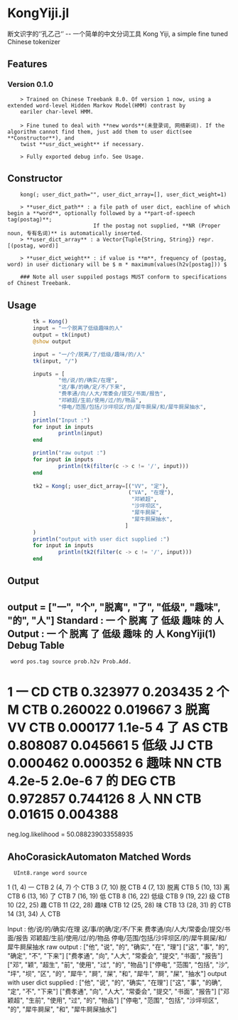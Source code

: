 # KongYiji.jl
断文识字的‘’孔乙己‘’ -- 一个简单的中文分词工具
Kong Yiji, a simple fine tuned Chinese tokenizer

## Features

### Version 0.1.0
                
        > Trained on Chinese Treebank 8.0. Of version 1 now, using a extended word-level Hidden Markov Model(HMM) contrast by
        eariler char-level HMM. 
        
        > Fine tuned to deal with **new words**(未登录词, 网络新词). If the algorithm cannot find them, just add them to user dict(see **Constructor**), and
        twist **usr_dict_weight** if necessary.

        > Fully exported debug info. See Usage.

## Constructor
        kong(; user_dict_path="", user_dict_array=[], user_dict_weight=1)
        
        > **user_dict_path** : a file path of user dict, eachline of which begin a **word**, optionally followed by a **part-of-speech tag(postag)**;
                               If the postag not supplied, **NR (Proper noun, 专有名词)** is automatically inserted. 
        > **user_dict_array** : a Vector{Tuple{String, String}} repr. [(postag, word)]
        
        > **user_dict_weight** : if value is **m**, frequency of (postag, word) in user dictionary will be $ m * maximum(values(h2v[postag])) $

        ### Note all user suppiled postags MUST conform to specifications of Chinest Treebank.

## Usage

``` Julia
        tk = Kong()
        input = "一个脱离了低级趣味的人"
        output = tk(input)
        @show output

        input = "一/个/脱离/了/低级/趣味/的/人"
        tk(input, "/")

        inputs = [
                "他/说/的/确实/在理",
                "这/事/的确/定/不/下来",
                "费孝通/向/人大/常委会/提交/书面/报告",
                "邓颖超/生前/使用/过/的/物品",
                "停电/范围/包括/沙坪坝区/的/犀牛屙屎/和/犀牛屙屎抽水",
        ]
        println("Input :")
        for input in inputs
                println(input)
        end

        println("raw output :")
        for input in inputs
                println(tk(filter(c -> c != '/', input)))
        end
        
        tk2 = Kong(; user_dict_array=[("VV", "定"),
                                      ("VA", "在理"),
                                       "邓颖超",
                                       "沙坪坝区", 
                                       "犀牛屙屎",
                                       "犀牛屙屎抽水",
                                     ]
        )
        println("output with user dict supplied :")
        for input in inputs
                println(tk2(filter(c -> c != '/', input)))
        end
```

## Output

output = ["一", "个", "脱离", "了", "低级", "趣味", "的", "人"]
Standard : 一  个  脱离  了  低级  趣味  的  人
Output   : 一  个  脱离  了  低级  趣味  的  人
          KongYiji(1) Debug Table
  -----------------------------------------
     word pos.tag source prob.h2v Prob.Add.
  1    一      CD    CTB 0.323977  0.203435
  2    个       M    CTB 0.260022  0.019667
  3  脱离      VV    CTB 0.000177    1.1e-5
  4    了      AS    CTB 0.808087  0.045661
  5  低级      JJ    CTB 0.000462  0.000352
  6  趣味      NN    CTB   4.2e-5    2.0e-6
  7    的     DEG    CTB 0.972857  0.744126
  8    人      NN    CTB  0.01615  0.004388
  =========================================
  neg.log.likelihood = 50.088239033558935

  AhoCorasickAutomaton Matched Words
  ---------------------------
      UInt8.range word source
  1        (1, 4)   一    CTB
  2        (4, 7)   个    CTB
  3       (7, 10)   脱    CTB
  4       (7, 13) 脱离    CTB
  5      (10, 13)   离    CTB
  6      (13, 16)   了    CTB
  7      (16, 19)   低    CTB
  8      (16, 22) 低级    CTB
  9      (19, 22)   级    CTB
  10     (22, 25)   趣    CTB
  11     (22, 28) 趣味    CTB
  12     (25, 28)   味    CTB
  13     (28, 31)   的    CTB
  14     (31, 34)   人    CTB

Input :
他/说/的/确实/在理
这/事/的确/定/不/下来
费孝通/向/人大/常委会/提交/书面/报告
邓颖超/生前/使用/过/的/物品
停电/范围/包括/沙坪坝区/的/犀牛屙屎/和/犀牛屙屎抽水
raw output :
["他", "说", "的", "确实", "在", "理"]
["这", "事", "的", "确定", "不", "下来"]
["费孝通", "向", "人大", "常委会", "提交", "书面", "报告"]
["邓", "颖", "超生", "前", "使用", "过", "的", "物品"]
["停电", "范围", "包括", "沙", "坪", "坝", "区", "的", "犀牛", "屙", "屎", "和", "犀牛", "屙", "屎", "抽水"]
output with user dict supplied :
["他", "说", "的", "确实", "在理"]
["这", "事", "的确", "定", "不", "下来"]
["费孝通", "向", "人大", "常委会", "提交", "书面", "报告"]
["邓颖超", "生前", "使用", "过", "的", "物品"]
["停电", "范围", "包括", "沙坪坝区", "的", "犀牛屙屎", "和", "犀牛屙屎抽水"]

